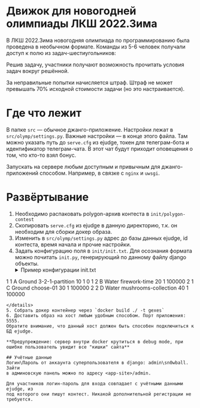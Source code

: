 # Движок для новогодней олимпиады ЛКШ 2022.Зима
В ЛКШ 2022.Зима новогодняя олимпиада по программированию была проведена в необычном формате. Команды из 5-6 человек получали доступ к полю из задач-шестиугольников:

Решив задачу, участники получают возможность прочитать условия задач вокруг решённой.

За неправильные попытки начисляется штраф. Штраф не может превышать 70% исходной стоимости задачи (но это настраивается).

# Где что лежит
В папке `src` — обычное джанго-приложение. Настройки лежат в `src/olymp/settings.py`. Важные настройки — в конце этого файла. 
Там можно указать путь до `serve.cfg` из ejudge, токен для телеграм-бота и идентификатор телеграм-чата. В этот чат будут приходит оповещения о том, что кто-то взял бонус.

Запускать на сервере любым доступным и привычным для джанго-приложений способом. Например, в связке с `nginx` и `uwsgi`.

# Развёртывание
1. Необходимо распаковать polygon-архив контеста в `init/polygon-contest`
2. Скопировать `serve.cfg` из ejudge в данную директорию, т.к. он необходим для сборки докер образа.
3. Изменить в `src/olymp/settings.py` адрес до базы данных ejudge, id контеста, время начала и прочие настройки.
4. Задать конфигурацию поля в `init/init.txt`. Для осознания формата можно почитать `init.py`,
   генерирующий по данному файлу django объекты.
   <details>
   <summary>Пример конфигурации init.txt</summary>
   ```
1	1	A	Ground	3-2-1-partition	10	1	0
1	2	B	Water	firework-time 	20	1	100000
2	1	C	Ground	choose-01  	30	1	100000
2	2	D	Water	mushrooms-collection	40	1	100000
   ```
   </details>
5. Собрать докер контейнер через `docker build ./ -t gexes`
6. Доставить образ на хост любым удобным способом. Порт приложения: 5555.
   Обратите внимание, что данный хост должен быть способен подключиться к БД ejudge.

**Предупреждение: сервер внутри docker крутиться в debug mode, при ошибке пользователь увидит все "кишки" сайта**

## Учётные данные
Логин\Пароль от аккаунта суперпользователя в django: admin\sn0wball. Зайти
в админовскую панель можно по адресу <app-site>/admin.

Для участников логин-пароль для входа совпадает с учётными данными ejudge, из
под которого они пишут контест. Никакой дополнительной регистрации не требуется.
